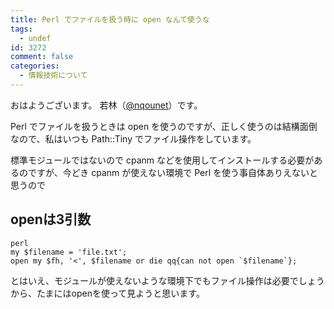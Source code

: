 ```yaml
---
title: Perl でファイルを扱う時に open なんて使うな
tags:
  - undef
id: 3272
comment: false
categories:
  - 情報技術について
---
```


<p>おはようございます。
若林（<a href="https://twitter.com/nqounet">@nqounet</a>）です。</p>

<p>Perl でファイルを扱うときは open を使うのですが、正しく使うのは結構面倒なので、私はいつも Path::Tiny でファイル操作をしています。</p>

<p>標準モジュールではないので cpanm などを使用してインストールする必要があるのですが、今どき cpanm が使えない環境で Perl を使う事自体ありえないと思うので</p>

<!--more-->

<h2>openは3引数</h2>

<p><code>perl
my $filename = 'file.txt';
open my $fh, '&lt;', $filename or die qq{can not open `$filename`};</code></p>

<p>とはいえ、モジュールが使えないような環境下でもファイル操作は必要でしょうから、たまにはopenを使って見ようと思います。</p>
    	